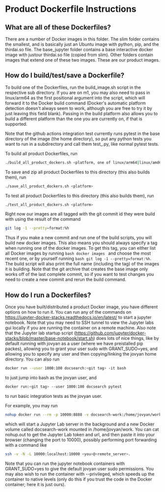 # Product Dockerfile Instructions

<!-- TODO (Josh): We should probably eventually migrate to Docker compose -->

## What are all of these Dockerfiles?

There are a number of Docker images in this folder. The slim folder contains
the smallest, and is basically just an Ubuntu image with python, pip, and the 
thirdai.so file. The base_jupyter folder contains a base interactive docker
image with justour thirdai.so file (copied from slim). Other folders contain 
images that extend one of these two images. These are our product images.

## How do I build/test/save a Dockerfile?

To build one of the Dockerfiles, run the build_image.sh script in the respective
sub directory. If you are on m1, you may also need to pass in linux/arm64
as the first positional argument into the script, which will forward it to
the Docker build command (Docker's automatic platform detection doesn't always 
seem to work, although you are free to try it by just leaving this field 
blank). Passing in the build platform also allows you to build a 
different platform than the one you are currently on, if that is supported.

Note that the github actions integration test currently runs pytest in the base 
directory of the image (the home directory), so put any python tests you want to
run in a subdirectory and call them test_<test name>.py, like normal pytest tests.

To build all product Dockerfiles, run
```bash
./build_all_product_dockers.sh <platform, one of linux/arm64|linux/amd64|etc>
```
To save and zip all product Dockerfiles to this directory (this also builds them), run
 ```bash
./save_all_product_dockers.sh <platform>
```
To test all product Dockerfiles to this directory (this also builds them), run
 ```bash
./test_all_product_dockers.sh <platform>
```

Right now our images are all tagged with the git commit id they were build with
using the result of the command
 ```bash
git log -1 --pretty=format:%h
```
Thus if you make a new commit and run one of the build scripts, you will build
new docker images. This also means you should always specify a tag when running
one of the docker images. To get this tag, you can either list all Docker images
by running  ```bash docker images ``` and choose the most recent one, or by
yourself running  ```bash git log -1 --pretty=format:%h```. The build script
will also print the full name (including the tag) of the images it is building. 
Note that the git archive that creates the base image only works off of the last 
complete commit, so if you want to test changes you need to create a new commit 
and rerun the build command.

## How do I run a Dockerfiles?

Once you have built/distributed a product Docker image, you have different 
options on how to run it.
You can run any of the commands on https://jupyter-docker-stacks.readthedocs.io/en/latest/
to start a jupyter notebook. Note that you may need to SSH tunnel to view the
Jupyter labs gui locally if you are running the container on a remote machine. 
Also note that the Jupyter lab startup script 
(https://github.com/jupyter/docker-stacks/blob/master/base-notebook/start.sh)
does lots of nice things, like by default running with jovyan as a user (where
we have preistalled pip packes), allowing you to grant your user sudo with
GRANT_SUDO=yes, and allowing you to specify any user and then copying/linking
the jovyan home directory.
You can also run
```bash
docker run --user 1000:100 docsearch:<git tag> -it bash 
```
to just jump into bash as the jovyan user, and
```bash
docker run:<git tag> --user 1000:100 docsearch pytest
```
to run basic integration tests as the jovyan user.

For example, you may run
```bash
nohup docker run --rm -p 10000:8888 -v docsearch-work:/home/jovyan/work docsearch:<git-tag> &
```
which will start a Jupyter Lab server in the background and a new Docker volume
called docsearch-work mounted in /home/jovyan/work. You can cat nohup.out
to get the Jupyter Lab token and url, and then paste it into your browser
(changing the port to 10000), possibly performing port forwarding with a 
command like 
```bash
ssh -v -N -L 10000:localhost:10000 <you>@<remote_server>.
```

Note that you can run the jupyter notebook containers with GRANT_SUDO=yes
to give the default jovyan user sudo permissions. You may also wish to run 
the container with --privileged, which speeds up the container to native levels 
(only do this if you trust the code in the Docker container; here it is just
ours).